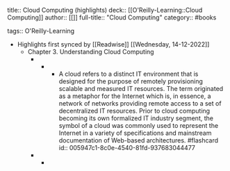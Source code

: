 title:: Cloud Computing (highlights)
deck:: [[O'Reilly-Learning::Cloud Computing]]
author:: [[]]
full-title:: "Cloud Computing"
category:: #books

tags:: O'Reilly-Learning

- Highlights first synced by [[Readwise]] [[Wednesday, 14-12-2022]]
	- Chapter 3. Understanding Cloud Computing
		- -
			- A cloud refers to a distinct IT environment that is designed for the purpose of remotely provisioning scalable and measured IT resources. The term originated as a metaphor for the Internet which is, in essence, a network of networks providing remote access to a set of decentralized IT resources. Prior to cloud computing becoming its own formalized IT industry segment, the symbol of a cloud was commonly used to represent the Internet in a variety of specifications and mainstream documentation of Web-based architectures. #flashcard
			  id:: 005947c1-8c0e-4540-81fd-937683044477
		- -